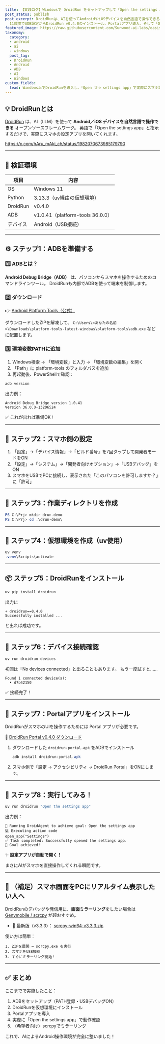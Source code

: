 ```yaml
---
title: 【実践ログ】Windowsで DroidRun をセットアップして「Open the settings app」まで動かしてみた！
post_status: publish
post_excerpt: DroidRunは、AIを使ってAndroidやiOSデバイスを自然言語で操作できるオープンソースフレームワークです。本記事では、Windows
  11環境でADB設定からDroidRun v0.4.0のインストール、Portalアプリ導入、そして「Open the settings app」で設定アプリを自動起動するまでの手順を実践形式で解説します。
featured_image: https://raw.githubusercontent.com/Sunwood-ai-labs/oasis-sync/main/images/thumbnails/droidrun-windows-setup-open-settings-20251025.png
taxonomy:
  category:
  - android
  - ai
  - windows
  post_tag:
  - DroidRun
  - Android
  - ADB
  - AI
  - Windows
custom_fields:
  lead: Windows上でDroidRunを導入し、「Open the settings app」で実際にスマホ設定を開くまでの手順を記録しました。ADBセットアップからPortal導入、AI操作の動作確認までを詳しく解説します。
---
```


## 💡 DroidRunとは

[DroidRun](https://github.com/droidrun/droidrun) は、AI（LLM）を使って **Android／iOS デバイスを自然言語で操作できる** オープンソースフレームワーク。
英語で「Open the settings app」と指示するだけで、実際にスマホの設定アプリを開いてくれます。

https://x.com/hAru_mAki_ch/status/1982070673985179790

---

## 🧰 検証環境

| 項目       | 内容                             |
| -------- | ------------------------------ |
| OS       | Windows 11                     |
| Python   | 3.13.3（uv経由の仮想環境）              |
| DroidRun | v0.4.0                         |
| ADB      | v1.0.41（platform-tools 36.0.0） |
| デバイス     | Android（USB接続）                 |

---

## ⚙️ ステップ1：ADBを準備する

### 1️⃣ ADBとは？

**Android Debug Bridge（ADB）** は、パソコンからスマホを操作するためのコマンドラインツール。
DroidRunも内部でADBを使って端末を制御します。

### 2️⃣ ダウンロード

👉 [Android Platform Tools（公式）](https://developer.android.com/tools/releases/platform-tools?hl=ja)

ダウンロードしたZIPを解凍して、
`C:\Users\<あなたの名前>\Downloads\platform-tools-latest-windows\platform-tools\adb.exe`
などに配置します。

### 3️⃣ 環境変数PATHに追加

1. Windows検索 → 「環境変数」と入力 → 「環境変数の編集」を開く
2. 「Path」に platform-tools のフォルダパスを追加
3. 再起動後、PowerShellで確認：

```powershell
adb version
````

出力例：

```
Android Debug Bridge version 1.0.41
Version 36.0.0-13206524
```

✅ これが出れば準備OK！

---

## 📱 ステップ2：スマホ側の設定

1. 「設定」→「デバイス情報」→「ビルド番号」を7回タップして開発者モードをON
2. 「設定」→「システム」→「開発者向けオプション」→「USBデバッグ」をON
3. スマホをUSBでPCに接続し、表示された「このパソコンを許可しますか？」に「許可」

---

## 📁 ステップ3：作業ディレクトリを作成

```powershell
PS C:\Prj> mkdir drun-demo
PS C:\Prj> cd .\drun-demo\
```

---

## 🐍 ステップ4：仮想環境を作成（uv使用）

```powershell
uv venv
.venv\Scripts\activate
```

---

## 📦 ステップ5：DroidRunをインストール

```powershell
uv pip install droidrun
```

出力に

```
+ droidrun==0.4.0
Successfully installed ...
```

と出れば成功です。

---

## 🔌 ステップ6：デバイス接続確認

```powershell
uv run droidrun devices
```

初回は「No devices connected」と出ることもあります。
もう一度試すと……

```
Found 1 connected device(s):
  • d7b42150
```

✅ 接続完了！

---

## 🧩 ステップ7：Portalアプリをインストール

DroidRunがスマホのUIを操作するためには Portal アプリが必要です。

🔗 [DroidRun Portal v0.4.0 ダウンロード](https://github.com/droidrun/droidrun-portal/releases/tag/v0.4.0)

1. ダウンロードした `droidrun-portal.apk` をADBでインストール

   ```powershell
   adb install droidrun-portal.apk
   ```
2. スマホ側で「設定 → アクセシビリティ → DroidRun Portal」をONにします。

---

## 🚀 ステップ8：実行してみる！

```powershell
uv run droidrun "Open the settings app"
```

出力例：

```
🚀 Running DroidAgent to achieve goal: Open the settings app
💻 Executing action code
open_app("Settings")
✅ Task completed: Successfully opened the settings app.
🎉 Goal achieved!
```

✨ **設定アプリが自動で開く！**

まさにAIがスマホを直接操作してくれる瞬間です。

---

## 🔁 （補足）スマホ画面をPCにリアルタイム表示したい人へ

DroidRunのデバッグや発信用に、**画面ミラーリング**をしたい場合は
[Genymobile / scrcpy](https://github.com/Genymobile/scrcpy/releases) が超おすすめ。

* 🔗 最新版（v3.3.3）：
  [scrcpy-win64-v3.3.3.zip](https://github.com/Genymobile/scrcpy/releases/download/v3.3.3/scrcpy-win64-v3.3.3.zip)

使い方は簡単：

```
1. ZIPを展開 → scrcpy.exe を実行
2. スマホをUSB接続
3. すぐにミラーリング開始！
```

---

## ✅ まとめ

ここまでで実施したこと：

1. ADBをセットアップ（PATH登録・USBデバッグON）
2. DroidRunを仮想環境にインストール
3. Portalアプリを導入
4. 実際に「Open the settings app」で動作確認
5. （希望者向け）scrcpyでミラーリング

これで、AIによるAndroid操作環境が完全に整いました！
